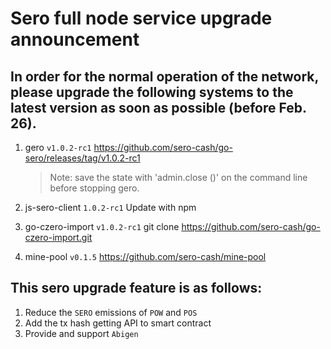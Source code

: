 Sero full node service upgrade announcement
==================

In order for the normal operation of the network, please upgrade the following systems to the latest version as soon as possible (before Feb. 26).
-----------------------------------

1. gero `v1.0.2-rc1`
   https://github.com/sero-cash/go-sero/releases/tag/v1.0.2-rc1

   > Note: save the state with 'admin.close ()' on the command line before stopping gero.

2. js-sero-client `1.0.2-rc1`
   Update with npm

3. go-czero-import `v1.0.2-rc1`
   git clone https://github.com/sero-cash/go-czero-import.git

4. mine-pool `v0.1.5`
   https://github.com/sero-cash/mine-pool

This sero upgrade feature is as follows:
----------------

1. Reduce the `SERO` emissions of `POW` and `POS`
2. Add the tx hash getting API to smart contract
3. Provide and support `Abigen`